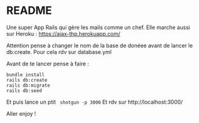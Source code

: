 # README

Une super App Rails qui gère les mails comme un chef. 
Elle marche aussi sur Heroku : https://ajax-thp.herokuapp.com/

Attention pense à changer le nom de la base de donéee avant de lancer le db:create.
Pour cela rdv sur database.yml

Avant de te lancer pense à faire : 
```
bundle install
rails db:create
rails db:migrate
rails db:seed
```

Et puis lance un ptit ``` shotgun -p 3000```
Et rdv sur http://localhost:3000/

Aller enjoy !
